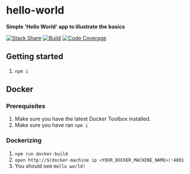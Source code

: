 # hello-world
**Simple 'Hello World' app to illustrate the basics**

[![Stack Share](http://img.shields.io/badge/tech-stack-0690fa.svg?style=flat)](http://stackshare.io/n8io/utopias) [![Build](https://img.shields.io/badge/build-not--yet--implemented-lightgrey.svg)]() [![Code Coverage](https://img.shields.io/badge/coverage-not--yet--implemented-lightgrey.svg)]()

## Getting started
1. `npm i`

## Docker

### Prerequisites
1. Make sure you have the latest Docker Toolbox installed.
1. Make sure you have ran `npm i`

### Dockerizing
1. `npm run docker-build`
1. `open http://$(docker-machine ip <YOUR_DOCKER_MACHINE_NAME>):4001`
1. You should see `Hello world!`